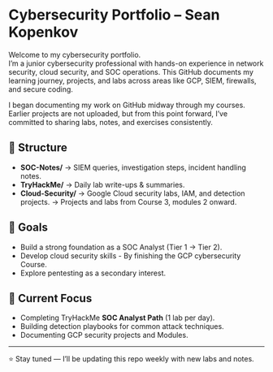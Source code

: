 # Cybersecurity Portfolio – Sean Kopenkov

Welcome to my cybersecurity portfolio.  
I’m a junior cybersecurity professional with hands-on experience in network security, cloud security, and SOC operations. This GitHub documents my learning journey, projects, and labs across areas like GCP, SIEM, firewalls, and secure coding.

I began documenting my work on GitHub midway through my courses. Earlier projects are not uploaded, but from this point forward, I’ve committed to sharing labs, notes, and exercises consistently.

## 📂 Structure
- **SOC-Notes/** → SIEM queries, investigation steps, incident handling notes.
- **TryHackMe/** → Daily lab write-ups & summaries.
- **Cloud-Security/** → Google Cloud security labs, IAM, and detection projects.
→ Projects and labs from Course 3, modules 2 onward.

## 🎯 Goals
- Build a strong foundation as a SOC Analyst (Tier 1 → Tier 2).
- Develop cloud security skills - By finishing the GCP cybersecurity Course.
- Explore pentesting as a secondary interest.

## 📌 Current Focus
- Completing TryHackMe **SOC Analyst Path** (1 lab per day).
- Building detection playbooks for common attack techniques.
- Documenting GCP security projects and Modules.

---
⭐ Stay tuned — I’ll be updating this repo weekly with new labs and notes.
